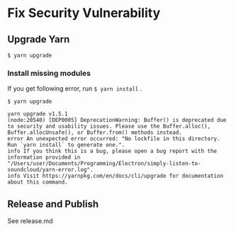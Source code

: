 # Fix Security Vulnerability
## Upgrade Yarn
```
$ yarn upgrade
```

### Install missing modules
If you get following error, run `$ yarn install` .

```
$ yarn upgrade

yarn upgrade v1.5.1
(node:20540) [DEP0005] DeprecationWarning: Buffer() is deprecated due to security and usability issues. Please use the Buffer.alloc(), Buffer.allocUnsafe(), or Buffer.from() methods instead.
error An unexpected error occurred: "No lockfile in this directory. Run `yarn install` to generate one.".
info If you think this is a bug, please open a bug report with the information provided in "/Users/user/Documents/Programming/Electron/simply-listen-to-soundcloud/yarn-error.log".
info Visit https://yarnpkg.com/en/docs/cli/upgrade for documentation about this command.
```

## Release and Publish
See release.md
